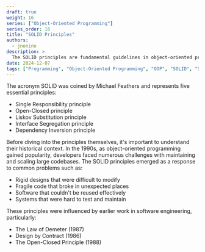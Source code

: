 ```yaml
---
draft: true
weight: 16
series: ["Object-Oriented Programming"]
series_order: 16
title: "SOLID Principles"
authors:
  - jnonino
description: >
  The SOLID principles are fundamental guidelines in object-oriented programming that help developers create more maintainable, flexible, and scalable software. These principles, introduced by Robert C. Martin (also known as Uncle Bob) in his 2000 paper "Design Principles and Design Patterns," have become cornerstone concepts in modern software engineering.
date: 2024-12-07
tags: ["Programming", "Object-Oriented Programming", "OOP", "SOLID", "SOLID Principles"]
---
```


The acronym SOLID was coined by Michael Feathers and represents five essential principles:
- Single Responsibility principle
- Open-Closed principle
- Liskov Substitution principle
- Interface Segregation principle
- Dependency Inversion principle

Before diving into the principles themselves, it's important to understand their historical context. In the 1990s, as object-oriented programming gained popularity, developers faced numerous challenges with maintaining and scaling large codebases. The SOLID principles emerged as a response to common problems such as:

- Rigid designs that were difficult to modify
- Fragile code that broke in unexpected places
- Software that couldn't be reused effectively
- Systems that were hard to test and maintain

These principles were influenced by earlier work in software engineering, particularly:
- The Law of Demeter (1987)
- Design by Contract (1986)
- The Open-Closed Principle (1988)
